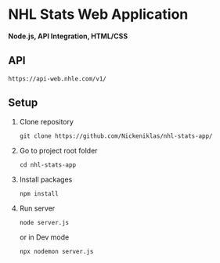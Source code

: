 # NHL Stats Web Application

**Node.js, API Integration, HTML/CSS**

## API
```
https://api-web.nhle.com/v1/
```

## Setup

1. Clone repository
   ```
   git clone https://github.com/Nickeniklas/nhl-stats-app/
   ```
   
3. Go to project root folder
   ```
   cd nhl-stats-app
   ```
   
5. Install packages
   ```
   npm install
   ```
   
7. Run server
   ```
   node server.js
   ```
   or in Dev mode
   ```
   npx nodemon server.js
   ```
